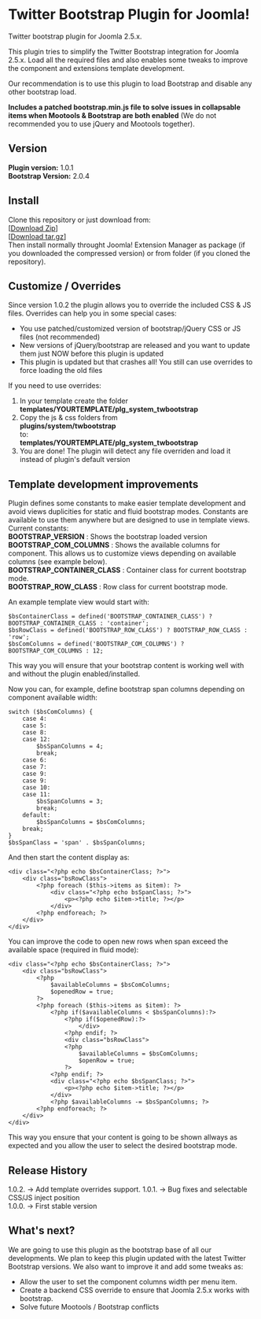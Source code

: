 Twitter Bootstrap Plugin for Joomla!
===============

Twitter bootstrap plugin for Joomla 2.5.x.  

This plugin tries to simplify the Twitter Bootstrap integration for Joomla 2.5.x. Load all the required files and also enables some tweaks to improve the component and extensions template development.

Our recommendation is to use this plugin to load Bootstrap and disable any other bootstrap load.  

**Includes a patched bootstrap.min.js file to solve issues in collapsable items when Mootools & Bootstrap are both enabled** (We do not recommended you to use jQuery and Mootools together).

Version 
---------------
**Plugin version:** 1.0.1  
**Bootstrap Version:** 2.0.4  

Install
---------------
Clone this repository or just download from:  
[[Download Zip](https://github.com/digitaldisseny/plg_sys_twbootstrap/zipball/master)]  
[[Download tar.gz](https://github.com/digitaldisseny/plg_sys_twbootstrap/tarball/master)]  
Then install normally throught Joomla! Extension Manager as package (if you downloaded the compressed version) or from folder (if you cloned the repository).

Customize / Overrides
---------------
Since version 1.0.2 the plugin allows you to override the included CSS & JS files. Overrides can help you in some special cases:    
* You use patched/customized version of bootstrap/jQuery CSS or JS files (not recommended)  
* New versions of jQuery/bootstrap are released and you want to update them just NOW before this plugin is updated  
* This plugin is updated but that crashes all! You still can use overrides to force loading the old files  
  
If you need to use overrides:  
1. In your template create the folder  
	**templates/YOURTEMPLATE/plg_system_twbootstrap**  
2. Copy the js & css folders from   
		**plugins/system/twbootstrap**  
	to:  
		**templates/YOURTEMPLATE/plg_system_twbootstrap**  
3. You are done! The plugin will detect any file overriden and load it instead of plugin's default version

Template development improvements
---------------
Plugin defines some constants to make easier template development and avoid views duplicities for static and fluid bootstrap modes. Constants are available to use them anywhere but are designed to use in template views.  
Current constants:  
**BOOTSTRAP_VERSION** : Shows the bootstrap loaded version  
**BOOTSTRAP_COM_COLUMNS** : Shows the available columns for component. This allows us to customize views depending on available columns (see example below).  
**BOOTSTRAP_CONTAINER_CLASS** : Container class for current bootstrap mode.  
**BOOTSTRAP_ROW_CLASS** : Row class for current bootstrap mode.  

An example template view would start with:  

    $bsContainerClass = defined('BOOTSTRAP_CONTAINER_CLASS') ? BOOTSTRAP_CONTAINER_CLASS : 'container';  
    $bsRowClass = defined('BOOTSTRAP_ROW_CLASS') ? BOOTSTRAP_ROW_CLASS : 'row';  
    $bsComColumns = defined('BOOTSTRAP_COM_COLUMNS') ? BOOTSTRAP_COM_COLUMNS : 12;
    
This way you will ensure that your bootstrap content is working well with and without the plugin enabled/installed.  

Now you can, for example, define bootstrap span columns depending on component available width:  

    switch ($bsComColumns) {
        case 4:
        case 5:
        case 8:
        case 12:
            $bsSpanColumns = 4;
            break;
        case 6:
        case 7:
        case 9:
        case 9:
        case 10:
        case 11:
            $bsSpanColumns = 3;
            break;
        default:
            $bsSpanColumns = $bsComColumns;
        break;
    }
    $bsSpanClass = 'span' . $bsSpanColumns; 

And then start the content display as:  

	<div class="<?php echo $bsContainerClass; ?>">
		<div class="bsRowClass">
			<?php foreach ($this->items as $item): ?>
				<div class="<?php echo bsSpanClass; ?>">
					<p><?php echo $item->title; ?></p>
				</div>
			<?php endforeach; ?>
		</div>
	</div>
	
You can improve the code to open new rows when span exceed the available space (required in fluid mode):

	<div class="<?php echo $bsContainerClass; ?>">
	    <div class="bsRowClass">
		    <?php
		        $availableColumns = $bsComColumns;
		        $openedRow = true;
		    ?>
			<?php foreach ($this->items as $item): ?>
			    <?php if($availableColumns < $bsSpanColumns):?>
			        <?php if($openedRow):?>
			            </div>
			        <?php endif; ?>
			        <div class="bsRowClass">
			        <?php
			            $availableColumns = $bsComColumns;
                        $openRow = true;
                    ?>
			    <?php endif; ?>
				<div class="<?php echo $bsSpanClass; ?>">
					<p><?php echo $item->title; ?></p>
				</div>
				<?php $availableColumns -= $bsSpanColumns; ?>
			<?php endforeach; ?>
		</div>
	</div>
	
This way you ensure that your content is going to be shown allways as expected and you allow the user to select the desired bootstrap mode.  

Release History
---------------
1.0.2. -> Add template overrides support. 
1.0.1. -> Bug fixes and selectable CSS/JS inject position  
1.0.0. -> First stable version  

What's next?
---------------
We are going to use this plugin as the bootstrap base of all our developments. We plan to keep this plugin updated with the latest Twitter Bootstrap versions. We also want to improve it and add some tweaks as:  
* Allow the user to set the component columns width per menu item. 
* Create a backend CSS override to ensure that Joomla 2.5.x works with bootstrap.
* Solve future Mootools / Bootstrap conflicts     